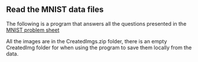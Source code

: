 ## Read the MNIST data files

The following is a program that answers all the questions presented in the [MNIST problem sheet](https://emerging-technologies.github.io/problems/mnist.html) 

All the images are in the CreatedImgs.zip folder, there is an empty CreatedImg folder for when using the program to save them locally from the data.

